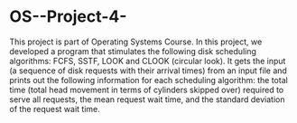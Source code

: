 # OS--Project-4-
This project is part of Operating Systems Course. 
In this project, we developed a program that stimulates the following disk scheduling algorithms:
FCFS, SSTF, LOOK and CLOOK (circular look). It gets the input (a sequence of disk requests with their arrival times)
from an input file and prints out the following information for each scheduling algorithm: the total time 
(total head movement in terms of cylinders skipped over) required to serve all requests, the mean request wait time, and the 
standard deviation of the request wait time.
